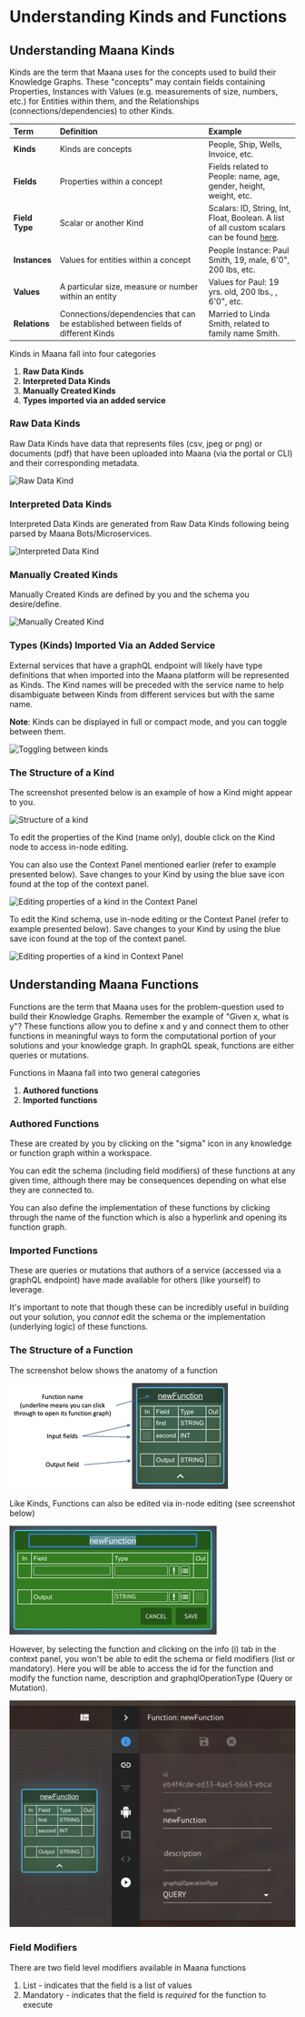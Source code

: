 # Understanding Kinds and Functions

## Understanding Maana Kinds <a id="understanding-maana-kinds"></a>

Kinds are the term that Maana uses for the concepts used to build their Knowledge Graphs. These "concepts" may contain fields containing Properties, Instances with Values \(e.g. measurements of size, numbers, etc.\) for Entities within them, and the Relationships \(connections/dependencies\) to other Kinds.

| **Term** | **Definition** | **Example** |
| :--- | :--- | :--- |
| **Kinds** | Kinds are concepts | People, Ship, Wells, Invoice, etc. |
| **Fields** | Properties within a concept | Fields related to People: name, age, gender, height, weight, etc. |
| **Field Type** | Scalar or another Kind | Scalars: ID, String, Int, Float, Boolean. A list of all custom scalars can be found [here](../../../reference-guide/technical-design-and-architecture/custom-scalars-supported-by-maana-q-platform.md). |
| **Instances** | Values for entities within a concept | People Instance: Paul Smith, 19, male, 6'0", 200 lbs, etc. |
| **Values** | A particular size, measure or number within an entity | Values for Paul: 19 yrs. old, 200 lbs., , 6'0", etc. |
| **Relations** | Connections/dependencies that can be established between fields of different Kinds | Married to Linda Smith, related to family name Smith. |

Kinds in Maana fall into four categories

1. **Raw Data Kinds**
2. **Interpreted Data Kinds**
3. **Manually Created Kinds**
4. **Types imported via an added service**

### Raw Data Kinds <a id="raw-data-kinds"></a>

Raw Data Kinds have data that represents files \(csv, jpeg or png\) or documents \(pdf\) that have been uploaded into Maana \(via the portal or CLI\) and their corresponding metadata.

![Raw Data Kind](https://gitbooktrainingmaterials.blob.core.windows.net/images/RAW%20DATA%20KINDS%20%281%29.png)

### Interpreted Data Kinds <a id="interpreted-data-kinds"></a>

Interpreted Data Kinds are generated from Raw Data Kinds following being parsed by Maana Bots/Microservices.

![Interpreted Data Kind](https://gitbooktrainingmaterials.blob.core.windows.net/images/INTERPRETED%20DATA%20KINDS.png)

### Manually Created Kinds <a id="manually-created-kinds"></a>

Manually Created Kinds are defined by you and the schema you desire/define.

![Manually Created Kind](https://gitbooktrainingmaterials.blob.core.windows.net/images/MANUALLY%20CREATED%20KINDS.png)

### Types \(Kinds\) Imported Via an Added Service

External services that have a graphQL endpoint will likely have type definitions that when imported into the Maana platform will be represented as Kinds. The Kind names will be preceded with the service name to help disambiguate between Kinds from different services but with the same name.

**Note**: Kinds can be displayed in full or compact mode, and you can toggle between them.

![Toggling between kinds](https://gitbooktrainingmaterials.blob.core.windows.net/images/compact%20size%20KINDS.png)

### The Structure of a Kind <a id="the-structure-of-a-kind"></a>

The screenshot presented below is an example of how a Kind might appear to you.​

![Structure of a kind](https://gitbooktrainingmaterials.blob.core.windows.net/images/KIND%20STRUCTURES.png)

To edit the properties of the Kind \(name only\), double click on the Kind node to access in-node editing. 

You can also use the Context Panel mentioned earlier \(refer to example presented below\). Save changes to your Kind by using the blue save icon found at the top of the context panel.

![Editing properties of a kind in the Context Panel](https://gitbooktrainingmaterials.blob.core.windows.net/images/KIND%20EDIT.png)

To edit the Kind schema, use in-node editing or the Context Panel \(refer to example presented below\). Save changes to your Kind by using the blue save icon found at the top of the context panel.

![Editing properties of a kind in Context Panel](https://gitbooktrainingmaterials.blob.core.windows.net/images/KIND%20SCHEMA%20EDIT.png)

## Understanding Maana Functions

Functions are the term that Maana uses for the problem-question used to build their Knowledge Graphs. Remember the example of "Given x, what is y"? These functions allow you to define x and y and connect them to other functions in meaningful ways to form the computational portion of your solutions and your knowledge graph. In graphQL speak, functions are either queries or mutations.

Functions in Maana fall into two general categories

1. **Authored functions** 
2. **Imported functions**

### Authored Functions

These are created by you by clicking on the "sigma" icon in any knowledge or function graph within a workspace. 

You can edit the schema \(including field modifiers\) of these functions at any given time, although there may be consequences depending on what else they are connected to. 

You can also define the implementation of these functions by clicking through the name of the function which is also a hyperlink and opening its function graph.

### Imported Functions

These are queries or mutations that authors of a service \(accessed via a graphQL endpoint\) have made available for others \(like yourself\) to leverage. 

It's important to note that though these can be incredibly useful in building out your solution, you _cannot_ edit the schema or the implementation \(underlying logic\) of these functions.

### The Structure of a Function <a id="the-structure-of-a-kind"></a>

The screenshot below shows the anatomy of a function

![Function node](../../../../.gitbook/assets/image%20%283%29.png)

Like Kinds, Functions can also be edited via in-node editing \(see screenshot below\)

![Double click on node to enable in-node editing](../../../../.gitbook/assets/image%20%2854%29.png)

However, by selecting the function and clicking on the info \(i\) tab in the context panel, you won't be able to edit the schema or field modifiers \(list or mandatory\). Here you will be able to access the id for the function and modify the function name, description and graphqlOperationType \(Query or Mutation\). 

![Function options through the info tab in the context panel](../../../../.gitbook/assets/image%20%2823%29.png)

### Field Modifiers

There are two field level modifiers available in Maana functions

1. List - indicates that the field is a list of values
2. Mandatory - indicates that the field is _required_ for the function to execute 

